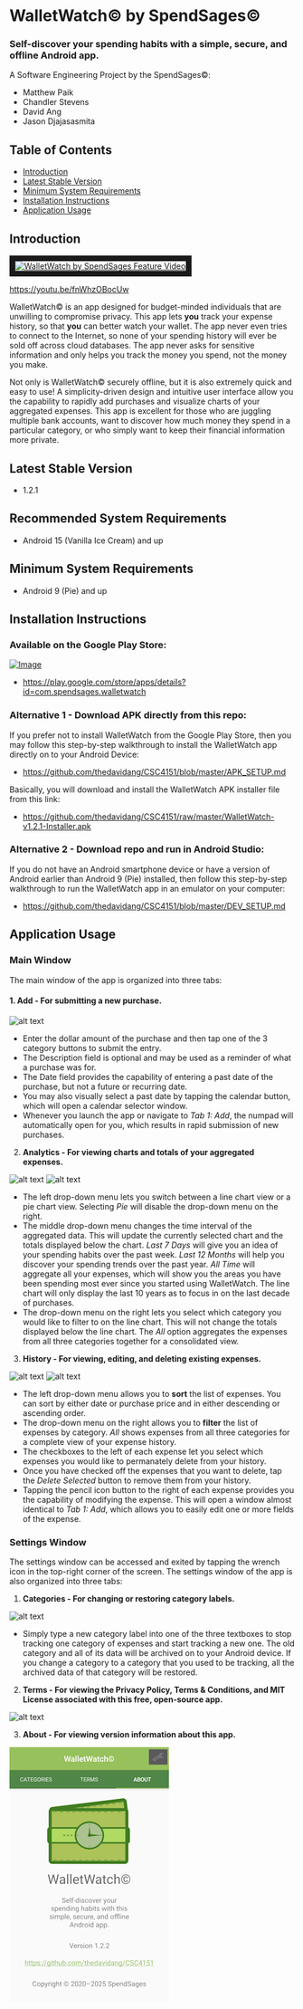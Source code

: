 # WalletWatch© by SpendSages©

### Self-discover your spending habits with a simple, secure, and offline Android app.

A Software Engineering Project by the SpendSages©:
- Matthew Paik
- Chandler Stevens
- David Ang
- Jason Djajasasmita

## Table of Contents
- [Introduction](https://github.com/thedavidang/CSC4151#introduction)
- [Latest Stable Version](https://github.com/thedavidang/CSC4151#latest-stable-version)
- [Minimum System Requirements](https://github.com/thedavidang/CSC4151#minimum-system-requirements)
- [Installation Instructions](https://github.com/thedavidang/CSC4151#installation-instructions)
- [Application Usage](https://github.com/thedavidang/CSC4151#application-usage)

## Introduction
<a href="http://www.youtube.com/watch?feature=player_embedded&v=fnWhzOBocUw
" target="_blank"><img src="http://img.youtube.com/vi/fnWhzOBocUw/0.jpg" 
alt="WalletWatch by SpendSages Feature Video" width="480" height="360" border="10" /></a>

https://youtu.be/fnWhzOBocUw

WalletWatch© is an app designed for budget-minded individuals that are unwilling to compromise privacy. This app lets **you** track your expense history, so that **you** can better watch your wallet. The app never even tries to connect to the Internet, so none of your spending history will ever be sold off across cloud databases. The app never asks for sensitive information and only helps you track the money you spend, not the money you make.

Not only is WalletWatch© securely offline, but it is also extremely quick and easy to use! A simplicity-driven design and intuitive user interface allow you the capability to rapidly add purchases and visualize charts of your aggregated expenses. This app is excellent for those who are juggling multiple bank accounts, want to discover how much money they spend in a particular category, or who simply want to keep their financial information more private.

## Latest Stable Version
- 1.2.1

## Recommended System Requirements
- Android 15 (Vanilla Ice Cream) and up

## Minimum System Requirements
- Android 9 (Pie) and up

## Installation Instructions
### Available on the Google Play Store:

[![Image](https://github.com/thedavidang/CSC4151/blob/master/images/play.jpg)](https://play.google.com/store/apps/details?id=com.spendsages.walletwatch "Google Play Store Logo")

- https://play.google.com/store/apps/details?id=com.spendsages.walletwatch

### Alternative 1 - Download APK directly from this repo:
If you prefer not to install WalletWatch from the Google Play Store, then you may follow this step-by-step walkthrough to install the WalletWatch app directly on to your Android Device:
- https://github.com/thedavidang/CSC4151/blob/master/APK_SETUP.md

Basically, you will download and install the WalletWatch APK installer file from this link:
- https://github.com/thedavidang/CSC4151/raw/master/WalletWatch-v1.2.1-Installer.apk

### Alternative 2 - Download repo and run in Android Studio:
If you do not have an Android smartphone device or have a version of Android earlier than Android 9 (Pie) installed, then follow this step-by-step walkthrough to run the WalletWatch app in an emulator on your computer:
- https://github.com/thedavidang/CSC4151/blob/master/DEV_SETUP.md

## Application Usage
### Main Window
The main window of the app is organized into three tabs:
#### 1. **Add - For submitting a new purchase.** 

![alt text](https://github.com/thedavidang/CSC4151/blob/master/images/tab1.png "Tab 1: Add")

- Enter the dollar amount of the purchase and then tap one of the 3 category buttons to submit the entry.
- The Description field is optional and may be used as a reminder of what a purchase was for.
- The Date field provides the capability of entering a past date of the purchase, but not a future or recurring date.
- You may also visually select a past date by tapping the calendar button, which will open a calendar selector window.
- Whenever you launch the app or navigate to _Tab 1: Add_, the numpad will automatically open for you, which results in rapid submission of new purchases.
2. **Analytics - For viewing charts and totals of your aggregated expenses.** 

![alt text](https://github.com/thedavidang/CSC4151/blob/master/images/tab2a.png "Tab 2: Analytics Line Chart")
![alt text](https://github.com/thedavidang/CSC4151/blob/master/images/tab2b.png "Tab 2: Analytics Pie Chart")

- The left drop-down menu lets you switch between a line chart view or a pie chart view. Selecting _Pie_ will disable the drop-down menu on the right.
- The middle drop-down menu changes the time interval of the aggregated data. This will update the currently selected chart and the totals displayed below the chart. _Last 7 Days_ will give you an idea of your spending habits over the past week. _Last 12 Months_ will help you discover your spending trends over the past year. _All Time_ will aggregate all your expenses, which will show you the areas you have been spending most ever since you started using WalletWatch. The line chart will only display the last 10 years as to focus in on the last decade of purchases.
- The drop-down menu on the right lets you select which category you would like to filter to on the line chart. This will not change the totals displayed below the line chart. The _All_ option aggregates the expenses from all three categories together for a consolidated view.
3. **History - For viewing, editing, and deleting existing expenses.** 

![alt text](https://github.com/thedavidang/CSC4151/blob/master/images/tab3.png "Tab 3: History")
![alt text](https://github.com/thedavidang/CSC4151/blob/master/images/edit.png "Edit Expense Window")

- The left drop-down menu allows you to **sort** the list of expenses. You can sort by either date or purchase price and in either descending or ascending order.
- The drop-down menu on the right allows you to **filter** the list of expenses by category. _All_ shows expenses from all three categories for a complete view of your expense history.
- The checkboxes to the left of each expense let you select which expenses you would like to permanately delete from your history.
- Once you have checked off the expenses that you want to delete, tap the _Delete Selected_ button to remove them from your history.
- Tapping the pencil icon button to the right of each expense provides you the capability of modifying the expense. This will open a window almost identical to _Tab 1: Add_, which allows you to easily edit one or more fields of the expense.

### Settings Window
The settings window can be accessed and exited by tapping the wrench icon in the top-right corner of the screen. The settings window of the app is also organized into three tabs:
1. **Categories - For changing or restoring category labels.** 

![alt text](https://github.com/thedavidang/CSC4151/blob/master/images/categories.png "Categories")

- Simply type a new category label into one of the three textboxes to stop tracking one category of expenses and start tracking a new one. The old category and all of its data will be archived on to your Android device. If you change a category to a category that you used to be tracking, all the archived data of that category will be restored.
2. **Terms - For viewing the Privacy Policy, Terms & Conditions, and MIT License associated with this free, open-source app.** 

![alt text](https://github.com/thedavidang/CSC4151/blob/master/images/terms.png "Terms")

3. **About - For viewing version information about this app.** 

![alt text](https://github.com/thedavidang/CSC4151/blob/master/images/about.png "About")
